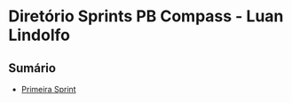 # Diretório Sprints PB Compass - Luan Lindolfo
## Sumário
- [Primeira Sprint]([[Primeira%20Sprint%20DevSecOps-%20Projeto%20Linux/README.md](https://github.com/LuanLindolfo/PB-Compass/tree/main/Sprint%201](https://github.com/LuanLindolfo/PB-Compass/blob/main/Sprint%201/README.md)))
